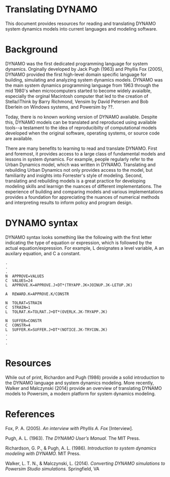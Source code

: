 # Translating DYNAMO

This document provides resources for reading and translating DYNAMO system dynamics models into current languages and modeling software. 

# Background

DYNAMO was the first dedicated programming language for system dynamics. Orginally developed by Jack Pugh (1963) and Phyllis Fox (2005), DYNAMO provided the first high-level domain specific language for building, simulating and analyzing system dynamics models. DYNAMO was the main system dynamics programming language from 1963 through the mid 1980's when microcomputers started to become widely avaialble, especially the orginal Macintosh computer that led to the creation of Stella/iThink by Barry Richmond, Vensim by David Petersen and Bob Eberlein on Windows systems, and Powersim by ??. 

Today, there is no known working version of DYNAMO available. Despite this, DYNAMO models can be translated and reproduced using available tools--a testament to the idea of reproducibilty of computational models developed when the original software, operating systems, or source code are available. 

There are many benefits to learning to read and translate DYNAMO. First and foremost, it provides access to a large class of fundamental models and lessons in system dynamics. For example, people regularly refer to the Urban Dynamics model, which was written in DYNAMO. Translating and rebuilding Urban Dynamics not only provides access to the model, but familiarity and insights into Forrester's style of modeling. Second, translating and rebuilding models is a great practice for developing modeling skills and learnign the nuances of different implementations. The experience of building and comparing models and various implementations provides a foundation for appreciating the nuances of numerical methods and interpreting results to inform policy and program design.   

# DYNAMO syntax

DYNAMO syntax looks something like the following with the first letter indicating the type of equation or expression, which is followed by the actual equation/expression. For example, L designates a level variable, A an auxilary equation, and C a constant. 

```
.
.
.
N  APPROVE=VALUES
C  VALUES=24
L  APPROVE.K=APPROVE.J+DT*(TRYAPP.JK+JOINUP.JK-LETUP.JK)

A  REWARD.K=APPROVE.K/CONSTR
  
N  TOLRAT=STRAIN
C  STRAIN=1
L  TOLRAT.K=TOLRAT.J+DT*(OVERLK.JK-TRYAPP.JK)

N  SUFFER=CONSTR
C  CONSTR=4
L  SUFFER.K=SUFFER.J+DT*(NOTICE.JK-TRYCON.JK)
.
.
.
```



# Resources

While out of print, Richardon and Pugh (1986) provide a solid introduction to the DYNAMO language and system dynamics modeling. More recently, Walker and Malczynski (2014) provide an overview of translating DYNAMO models to Powersim, a modern platform for system dynamics modeling. 

# References
Fox, P. A. (2005). *An interview with Phyllis A. Fox* [Interview]. 

Pugh, A. L. (1963). *The DYNAMO User’s Manual.* The MIT Press. 

Richardson, G. P., & Pugh, A. L. (1986). *Introduction to system dynamics modeling with DYNAMO.* MIT Press. 

Walker, L. T. N., & Malczynski, L. (2014). *Converting DYNAMO simulations to Powersim Studio simulations.* Springfield, VA

